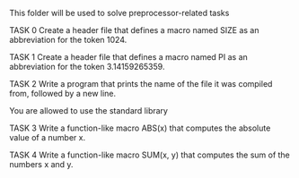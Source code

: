 
This folder will be used to solve preprocessor-related tasks

TASK 0
Create a header file that defines a macro named SIZE as an abbreviation for the token 1024.

TASK 1
Create a header file that defines a macro named PI as an abbreviation for the token 3.14159265359.

TASK 2
Write a program that prints the name of the file it was compiled from, followed by a new line.

You are allowed to use the standard library

TASK 3
Write a function-like macro ABS(x) that computes the absolute value of a number x.

TASK 4
Write a function-like macro SUM(x, y) that computes the sum of the numbers x and y.
